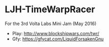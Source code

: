 # LJH-TimeWarpRacer
For the 3rd Volta Labs Mini Jam (May 2016)

 * Play: http://www.blockshipwars.com/twr/
 * Gfy: https://gfycat.com/LiquidForsakenGnu
